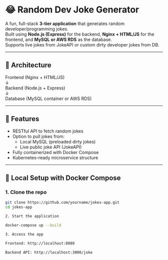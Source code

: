 # 😂 Random Dev Joke Generator

A fun, full-stack **3-tier application** that generates random developer/programming jokes.  
Built using **Node.js (Express)** for the backend, **Nginx + HTML/JS** for the frontend, and **MySQL or AWS RDS** as the database.  
Supports live jokes from JokeAPI or custom dirty developer jokes from DB.

---

## 🧱 Architecture

Frontend (Nginx + HTML/JS)  
        ↓  
Backend (Node.js + Express)  
        ↓  
Database (MySQL container or AWS RDS)

---

## 🔧 Features

- RESTful API to fetch random jokes
- Option to pull jokes from:
  - Local MySQL (preloaded dirty jokes)
  - Live public joke API (JokeAPI)
- Fully containerized with Docker Compose
- Kubernetes-ready microservice structure

---

## 🚀 Local Setup with Docker Compose

### 1. Clone the repo
```bash
git clone https://github.com/yourname/jokes-app.git
cd jokes-app

2. Start the application

docker-compose up --build

3. Access the app

Frontend: http://localhost:8080

Backend API: http://localhost:3000/joke